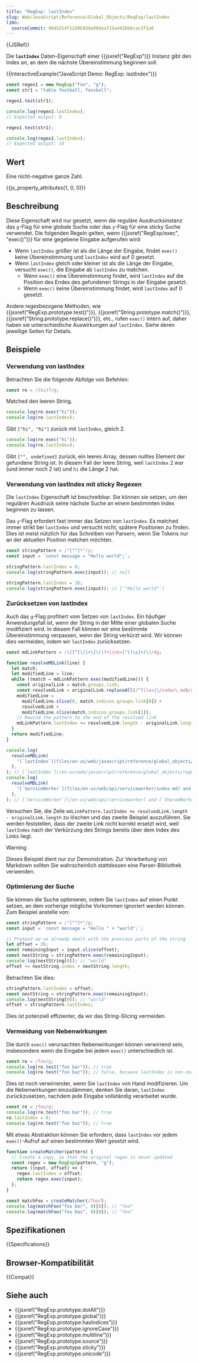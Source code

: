 ```yaml
---
title: "RegExp: lastIndex"
slug: Web/JavaScript/Reference/Global_Objects/RegExp/lastIndex
l10n:
  sourceCommit: 9645d14f12d9b93da98daaf25a443bb6cac3f2a6
---
```


{{JSRef}}

Die **`lastIndex`** Daten-Eigenschaft einer {{jsxref("RegExp")}} Instanz gibt den Index an, an dem die nächste Übereinstimmung beginnen soll.

{{InteractiveExample("JavaScript Demo: RegExp: lastIndex")}}

```js interactive-example
const regex1 = new RegExp("foo", "g");
const str1 = "table football, foosball";

regex1.test(str1);

console.log(regex1.lastIndex);
// Expected output: 9

regex1.test(str1);

console.log(regex1.lastIndex);
// Expected output: 19
```

## Wert

Eine nicht-negative ganze Zahl.

{{js_property_attributes(1, 0, 0)}}

## Beschreibung

Diese Eigenschaft wird nur gesetzt, wenn die reguläre Ausdrucksinstanz das `g`-Flag für eine globale Suche oder das `y`-Flag für eine sticky Suche verwendet. Die folgenden Regeln gelten, wenn {{jsxref("RegExp/exec", "exec()")}} für eine gegebene Eingabe aufgerufen wird:

- Wenn `lastIndex` größer ist als die Länge der Eingabe, findet `exec()` keine Übereinstimmung und `lastIndex` wird auf 0 gesetzt.
- Wenn `lastIndex` gleich oder kleiner ist als die Länge der Eingabe, versucht `exec()`, die Eingabe ab `lastIndex` zu matchen.
  - Wenn `exec()` eine Übereinstimmung findet, wird `lastIndex` auf die Position des Endes des gefundenen Strings in der Eingabe gesetzt.
  - Wenn `exec()` keine Übereinstimmung findet, wird `lastIndex` auf 0 gesetzt.

Andere regexbezogene Methoden, wie {{jsxref("RegExp.prototype.test()")}}, {{jsxref("String.prototype.match()")}}, {{jsxref("String.prototype.replace()")}}, etc., rufen `exec()` intern auf, daher haben sie unterschiedliche Auswirkungen auf `lastIndex`. Siehe deren jeweilige Seiten für Details.

## Beispiele

### Verwendung von lastIndex

Betrachten Sie die folgende Abfolge von Befehlen:

```js
const re = /(hi)?/g;
```

Matched den leeren String.

```js
console.log(re.exec("hi"));
console.log(re.lastIndex);
```

Gibt `["hi", "hi"]` zurück mit `lastIndex`, gleich 2.

```js
console.log(re.exec("hi"));
console.log(re.lastIndex);
```

Gibt `["", undefined]` zurück, ein leeres Array, dessen nulltes Element der gefundene String ist. In diesem Fall der leere String, weil `lastIndex` 2 war (und immer noch 2 ist) und `hi` die Länge 2 hat.

### Verwendung von lastIndex mit sticky Regexen

Die `lastIndex` Eigenschaft ist beschreibbar. Sie können sie setzen, um den regulären Ausdruck seine nächste Suche an einem bestimmten Index beginnen zu lassen.

Das `y`-Flag erfordert fast immer das Setzen von `lastIndex`. Es matched immer strikt bei `lastIndex` und versucht nicht, spätere Positionen zu finden. Dies ist meist nützlich für das Schreiben von Parsern, wenn Sie Tokens nur an der aktuellen Position matchen möchten.

```js
const stringPattern = /"[^"]*"/y;
const input = `const message = "Hello world";`;

stringPattern.lastIndex = 6;
console.log(stringPattern.exec(input)); // null

stringPattern.lastIndex = 16;
console.log(stringPattern.exec(input)); // ['"Hello world"']
```

### Zurücksetzen von lastIndex

Auch das `g`-Flag profitiert vom Setzen von `lastIndex`. Ein häufiger Anwendungsfall ist, wenn der String in der Mitte einer globalen Suche modifiziert wird. In diesem Fall können wir eine bestimmte Übereinstimmung verpassen, wenn der String verkürzt wird. Wir können dies vermeiden, indem wir `lastIndex` zurücksetzen.

```js
const mdLinkPattern = /\[[^[\]]+\]\((?<link>[^()\s]+)\)/dg;

function resolveMDLink(line) {
  let match;
  let modifiedLine = line;
  while ((match = mdLinkPattern.exec(modifiedLine))) {
    const originalLink = match.groups.link;
    const resolvedLink = originalLink.replaceAll(/^files|\/index\.md$/g, "");
    modifiedLine =
      modifiedLine.slice(0, match.indices.groups.link[0]) +
      resolvedLink +
      modifiedLine.slice(match.indices.groups.link[1]);
    // Rewind the pattern to the end of the resolved link
    mdLinkPattern.lastIndex += resolvedLink.length - originalLink.length;
  }
  return modifiedLine;
}

console.log(
  resolveMDLink(
    "[`lastIndex`](files/en-us/web/javascript/reference/global_objects/regexp/lastindex/index.md)",
  ),
); // [`lastIndex`](/en-us/web/javascript/reference/global_objects/regexp/lastindex)
console.log(
  resolveMDLink(
    "[`ServiceWorker`](files/en-us/web/api/serviceworker/index.md) and [`SharedWorker`](files/en-us/web/api/sharedworker/index.md)",
  ),
); // [`ServiceWorker`](/en-us/web/api/serviceworker) and [`SharedWorker`](/en-us/web/api/sharedworker)
```

Versuchen Sie, die Zeile `mdLinkPattern.lastIndex += resolvedLink.length - originalLink.length` zu löschen und das zweite Beispiel auszuführen. Sie werden feststellen, dass der zweite Link nicht korrekt ersetzt wird, weil `lastIndex` nach der Verkürzung des Strings bereits über dem Index des Links liegt.

> [!WARNING]
> Dieses Beispiel dient nur zur Demonstration. Zur Verarbeitung von Markdown sollten Sie wahrscheinlich stattdessen eine Parser-Bibliothek verwenden.

### Optimierung der Suche

Sie können die Suche optimieren, indem Sie `lastIndex` auf einen Punkt setzen, an dem vorherige mögliche Vorkommen ignoriert werden können. Zum Beispiel anstelle von:

```js
const stringPattern = /"[^"]*"/g;
const input = `const message = "Hello " + "world";`;

// Pretend we've already dealt with the previous parts of the string
let offset = 26;
const remainingInput = input.slice(offset);
const nextString = stringPattern.exec(remainingInput);
console.log(nextString[0]); // "world"
offset += nextString.index + nextString.length;
```

Betrachten Sie dies:

```js
stringPattern.lastIndex = offset;
const nextString = stringPattern.exec(remainingInput);
console.log(nextString[0]); // "world"
offset = stringPattern.lastIndex;
```

Dies ist potenziell effizienter, da wir das String-Slicing vermeiden.

### Vermeidung von Nebenwirkungen

Die durch `exec()` verursachten Nebenwirkungen können verwirrend sein, insbesondere wenn die Eingabe bei jedem `exec()` unterschiedlich ist.

```js
const re = /foo/g;
console.log(re.test("foo bar")); // true
console.log(re.test("foo baz")); // false, because lastIndex is non-zero
```

Dies ist noch verwirrender, wenn Sie `lastIndex` von Hand modifizieren. Um die Nebenwirkungen einzudämmen, denken Sie daran, `lastIndex` zurückzusetzen, nachdem jede Eingabe vollständig verarbeitet wurde.

```js
const re = /foo/g;
console.log(re.test("foo bar")); // true
re.lastIndex = 0;
console.log(re.test("foo baz")); // true
```

Mit etwas Abstraktion können Sie erfordern, dass `lastIndex` vor jedem `exec()`-Aufruf auf einen bestimmten Wert gesetzt wird.

```js
function createMatcher(pattern) {
  // Create a copy, so that the original regex is never updated
  const regex = new RegExp(pattern, "g");
  return (input, offset) => {
    regex.lastIndex = offset;
    return regex.exec(input);
  };
}

const matchFoo = createMatcher(/foo/);
console.log(matchFoo("foo bar", 0)[0]); // "foo"
console.log(matchFoo("foo baz", 0)[0]); // "foo"
```

## Spezifikationen

{{Specifications}}

## Browser-Kompatibilität

{{Compat}}

## Siehe auch

- {{jsxref("RegExp.prototype.dotAll")}}
- {{jsxref("RegExp.prototype.global")}}
- {{jsxref("RegExp.prototype.hasIndices")}}
- {{jsxref("RegExp.prototype.ignoreCase")}}
- {{jsxref("RegExp.prototype.multiline")}}
- {{jsxref("RegExp.prototype.source")}}
- {{jsxref("RegExp.prototype.sticky")}}
- {{jsxref("RegExp.prototype.unicode")}}
